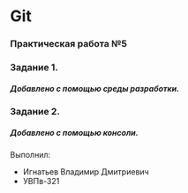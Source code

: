 # Git
### Практическая работа №5

### Задание 1.
##### Добавлено с помощью среды разработки.

### Задание 2.
##### Добавлено с помощью консоли.

Выполнил:
* Игнатьев Владимир Дмитриевич
* УВПв-321